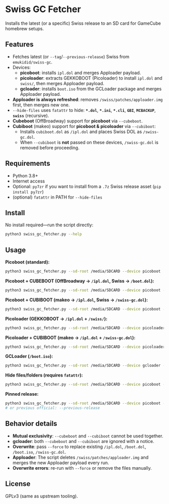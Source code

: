 # Swiss GC Fetcher

Installs the latest (or a specific) Swiss release to an SD card for GameCube homebrew setups.

## Features
- Fetches latest (or `--tag`/`--previous-release`) Swiss from `emukidid/swiss-gc`.
- Devices:
  - **picoboot**: installs `ipl.dol` and merges Apploader payload.
  - **picoloader**: extracts GEKKOBOOT (Picoloader) to install `ipl.dol` and `swiss/`, then merges Apploader payload.
  - **gcloader**: installs `boot.iso` from the GCLoader package and merges Apploader payload.
- **Apploader is always refreshed**: removes `/swiss/patches/apploader.img` first, then merges new one.
- `--hide-files` uses `fatattr` to hide: **`*.dol`**, **`*.ini`**, **`*.cli`**, **`GBI`**, **`MCBACKUP`**, **`swiss`** (recursive).
- **Cubeboot** (OffBroadway) support for **picoboot** via `--cubeboot`.
- **Cubiboot** (makeo) support for **picoboot & picoloader** via `--cubiboot`:
  - Installs `cubiboot.dol` as `/ipl.dol` and places Swiss DOL as `/swiss-gc.dol`.
  - When `--cubiboot` is **not** passed on these devices, `/swiss-gc.dol` is removed before proceeding.

## Requirements
- Python 3.8+
- Internet access
- Optional: `py7zr` if you want to install from a `.7z` Swiss release asset (`pip install py7zr`)
- (optional) `fatattr` in PATH for `--hide-files`

## Install
No install required—run the script directly:
```bash
python3 swiss_gc_fetcher.py --help
```

## Usage
**Picoboot (standard):**
```bash
python3 swiss_gc_fetcher.py --sd-root /media/SDCARD --device picoboot
```

**Picoboot + CUBEBOOT (OffBroadway -> `/ipl.dol`, Swiss -> `/boot.dol`):**
```bash
python3 swiss_gc_fetcher.py --sd-root /media/SDCARD --device picoboot --cubeboot --force
```

**Picoboot + CUBIBOOT (makeo -> `/ipl.dol`, Swiss -> `/swiss-gc.dol`):**
```bash
python3 swiss_gc_fetcher.py --sd-root /media/SDCARD --device picoboot --cubiboot --force
```

**Picoloader (GEKKOBOOT -> `/ipl.dol` + `/swiss/`):**
```bash
python3 swiss_gc_fetcher.py --sd-root /media/SDCARD --device picoloader --force
```

**Picoloader + CUBIBOOT (makeo -> `/ipl.dol` + `/swiss-gc.dol`):**
```bash
python3 swiss_gc_fetcher.py --sd-root /media/SDCARD --device picoloader --cubiboot --force
```

**GCLoader (`/boot.iso`):**
```bash
python3 swiss_gc_fetcher.py --sd-root /media/SDCARD --device gcloader --force
```

**Hide files/folders (requires `fatattr`):**
```bash
python3 swiss_gc_fetcher.py --sd-root /media/SDCARD --device picoboot --hide-files
```

**Pinned release:**
```bash
python3 swiss_gc_fetcher.py --sd-root /media/SDCARD --device picoboot --tag v0.6r1913
# or previous official: --previous-release
```

## Behavior details
- **Mutual exclusivity**: `--cubeboot` and `--cubiboot` cannot be used together.
- **gcloader**: both `--cubeboot` and `--cubiboot` are ignored with a notice.
- **Overwrite**: pass `--force` to replace existing `/ipl.dol`, `/boot.dol`, `/boot.iso`, `/swiss-gc.dol`.
- **Apploader**: The script deletes `/swiss/patches/apploader.img` and merges the new Apploader payload every run.
- **Overwrite errors**: re-run with `--force` or remove the files manually.

## License
GPLv3 (same as upstream tooling).
